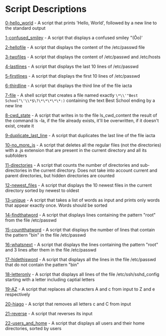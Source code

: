 # Script Descriptions
[0-hello_world](https://github.com/chelseyqc/holbertonschool-shell/tree/master/io_redirections_and_filters/0-hello_world) - A script that prints 'Hello, World', followed by a new line to the standard output


[1-confused_smiley](https://github.com/chelseyqc/holbertonschool-shell/blob/master/io_redirections_and_filters/1-confused_smiley) - A script that displays a confused smiley "(Ôo)'


[2-hellofile](https://github.com/chelseyqc/holbertonschool-shell/blob/master/io_redirections_and_filters/2-hellofile) - A script that displays the content of the /etc/passwd file


[3-twofiles](https://github.com/chelseyqc/holbertonschool-shell/blob/master/io_redirections_and_filters/3-twofiles) - A script that displays the content of /etc/passwd and /etc/hosts


[4-lastlines](https://github.com/chelseyqc/holbertonschool-shell/blob/master/io_redirections_and_filters/4-lastlines) - A script that displays the last 10 lines of /etc/passwd


[5-firstlines](https://github.com/chelseyqc/holbertonschool-shell/blob/master/io_redirections_and_filters/5-firstlines) - A script that displays the first 10 lines of /etc/passwd


[6-thirdline](https://github.com/chelseyqc/holbertonschool-shell/blob/master/io_redirections_and_filters/6-thirdline) - A script that displays the third line of the file iacta


[7-file](https://github.com/chelseyqc/holbertonschool-shell/blob/master/io_redirections_and_filters/7-file) - A shell script that creates a file named exactly `\*\\'"Best School"\'\\*$\?\*\*\*\*\*:)` containing the text Best School ending by a new line


[8-cwd_state](https://github.com/chelseyqc/holbertonschool-shell/blob/master/io_redirections_and_filters/8-cwd_state) - A script that writes in to the file ls_cwd_content the result of the command ls -la, if the file already exists, it'll be overwritten, if it doesn't exist, create it


[9-duplicate_last_line](https://github.com/chelseyqc/holbertonschool-shell/blob/master/io_redirections_and_filters/9-duplicate_last_line) - A script that duplicates the last line of the file iacta


[10-no_more_js](https://github.com/chelseyqc/holbertonschool-shell/blob/master/io_redirections_and_filters/10-no_more_js) - A script that deletes all the regular files (not the directories) with a .js extension that are present in the current directory and all its subfolders


[11-directories](https://github.com/chelseyqc/holbertonschool-shell/blob/master/io_redirections_and_filters/11-directories) - A script that counts the number of directories and sub-directories in the current directory. Does not take into account current and parent directories, but hidden directories are counted


[12-newest_files](https://github.com/chelseyqc/holbertonschool-shell/blob/master/io_redirections_and_filters/12-newest_files) - A script that displays the 10 newest files in the current directory sorted by newest to oldest


[13-unique](https://github.com/chelseyqc/holbertonschool-shell/blob/master/io_redirections_and_filters/13-unique) - A script that takes a list of words as input and prints only words that appear exactly once. Words should be sorted


[14-findthatword](https://github.com/chelseyqc/holbertonschool-shell/blob/master/io_redirections_and_filters/14-findthatword) - A script that displays lines containing the pattern "root" from the file /etc/passwd


[15-countthatword](https://github.com/chelseyqc/holbertonschool-shell/blob/master/io_redirection_and_filters/15-countthatword) - A script that displays the number of lines that contain the pattern "bin" in the file /etc/passwd


[16-whatsnext](https://github.com/chelseyqc/holbertonschool-shell/blob/master/io_redirections_and_filters/16-whatsnext) - A script that displays the lines containing the pattern "root" and 3 lines after them in the file /etc/passwd


[17-hidethisword](https://github.com/chelseyqc/holbertonschool-shell/blob/master/io_redirections_and_filters/17-hidethisword) - A script that displays all the lines in the file /etc/passwd that do not contain the pattern "bin"


[18-letteronly](https://github.com/chelseyqc/holbertonschool-shell/blob/master/io_redirections_and_filters/18-letteronly) - A script that displays all lines of the file /etc/ssh/sshd_config starting with a letter including captial letters


[19-AZ](https://github.com/chelseyqc/holbertonschool-shell/blob/master/io_redirections_and_filters/19-AZ) - A script that replaces all characters A and c from input to Z and e respectively


[20-hiago](https://github.com/chelseyqc/holbertonschool-shell/blob/master/io_redirections_and_filters/20-hiago) - A script that removes all letters c and C from input


[21-reverse](https://github.com/chelseyqc/holbertonschool-shell/blob/master/io_redirections_and_filters/21-reverse) - A script that reverses its input


[22-users_and_home](https://github.com/chelseyqc/holbertonschool-shell/blob/master/io_redirections_and_filters/22-users_and_homes) - A script that displays all users and their home directories, sorted by users

